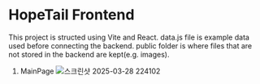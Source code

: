 # HopeTail Frontend

This project is structed using Vite and React.
data.js file is example data used before connecting the backend.
public folder is where files that are not stored in the backend are kept(e.g. images).

1. MainPage
![스크린샷 2025-03-28 224102](https://github.com/user-attachments/assets/e078d268-edf5-495f-b978-6eef6a394a6e)
